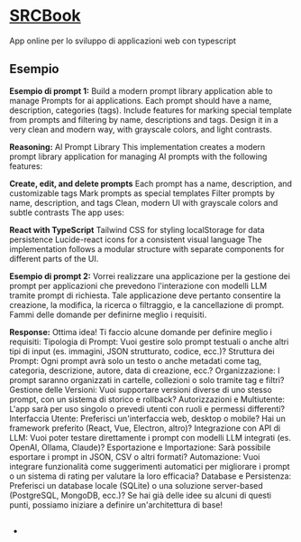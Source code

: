 # [SRCBook](srcbook.com)
App online per lo sviluppo di applicazioni web con typescript


## Esempio
**Esempio di prompt 1:**
Build a modern prompt library application able to manage Prompts for ai applications. Each prompt should have a name, description, categories (tags). Include features for marking special template from prompts and filtering by name, descriptions and tags. Design it in a very clean and modern way, with grayscale colors, and light contrasts.

**Reasoning:**
AI Prompt Library
This implementation creates a modern prompt library application for managing AI prompts with the following features:

**Create, edit, and delete prompts**
Each prompt has a name, description, and customizable tags
Mark prompts as special templates
Filter prompts by name, description, and tags
Clean, modern UI with grayscale colors and subtle contrasts
The app uses:

**React with TypeScript**
Tailwind CSS for styling
localStorage for data persistence
Lucide-react icons for a consistent visual language
The implementation follows a modular structure with separate components for different parts of the UI.

**Esempio di prompt 2:**
Vorrei realizzare una applicazione per la gestione dei prompt per applicazioni che prevedono l'interazione con modelli LLM tramite prompt di richiesta. Tale applicazione deve pertanto consentire la creazione, la modifica, la ricerca o filtraggio, e la cancellazione di prompt. Fammi delle domande per definirne meglio i requisiti.

**Response:**
Ottima idea! Ti faccio alcune domande per definire meglio i requisiti:
Tipologia di Prompt: Vuoi gestire solo prompt testuali o anche altri tipi di input (es. immagini, JSON strutturato, codice, ecc.)?
Struttura dei Prompt: Ogni prompt avrà solo un testo o anche metadati come tag, categoria, descrizione, autore, data di creazione, ecc.?
Organizzazione: I prompt saranno organizzati in cartelle, collezioni o solo tramite tag e filtri?
Gestione delle Versioni: Vuoi supportare versioni diverse di uno stesso prompt, con un sistema di storico e rollback?
Autorizzazioni e Multiutente: L'app sarà per uso singolo o prevedi utenti con ruoli e permessi differenti?
Interfaccia Utente: Preferisci un'interfaccia web, desktop o mobile? Hai un framework preferito (React, Vue, Electron, altro)?
Integrazione con API di LLM: Vuoi poter testare direttamente i prompt con modelli LLM integrati (es. OpenAI, Ollama, Claude)?
Esportazione e Importazione: Sarà possibile esportare i prompt in JSON, CSV o altri formati?
Automazione: Vuoi integrare funzionalità come suggerimenti automatici per migliorare i prompt o un sistema di rating per valutare la loro efficacia?
Database e Persistenza: Preferisci un database locale (SQLite) o una soluzione server-based (PostgreSQL, MongoDB, ecc.)?
Se hai già delle idee su alcuni di questi punti, possiamo iniziare a definire un'architettura di base!





## 
- [](https://github.com/srcbookdev/srcbook)